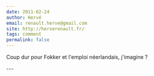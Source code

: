 ```yaml
---
date: 2011-02-24
author: Hervé
email: renault.herve@gmail.com
site: http://herverenault.fr/
tags: comment
permalink: false
---
```


<p>Coup dur pour Fokker et l'emploi néerlandais, j'imagine ?</p>
---